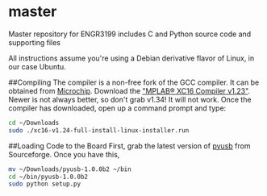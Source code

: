 master
======

Master repository for ENGR3199 includes C and Python source code and supporting files

All instructions assume you're using a Debian derivative flavor of Linux, in our case Ubuntu. 

##Compiling
The compiler is a non-free fork of the GCC compiler. It can be obtained from [Microchip](http://www.microchip.com/pagehandler/en_us/devtools/mplabxc/). Download the ["MPLAB® XC16 Compiler v1.23"](http://www.microchip.com/mplabxc16linux). Newer is not always better, so don't grab v1.34! It will not work. Once the compiler has downloaded, open up a command prompt and type: 
```bash
cd ~/Downloads
sudo ./xc16-v1.24-full-install-linux-installer.run 
```


##Loading Code to the Board
First, grab the latest version of [pyusb](http://sourceforge.net/projects/pyusb/?source=typ_redirect) from Sourceforge. Once you have this, 
```bash
mv ~/Downloads/pyusb-1.0.0b2 ~/bin
cd ~/bin/pyusb-1.0.0b2
sudo python setup.py
```
